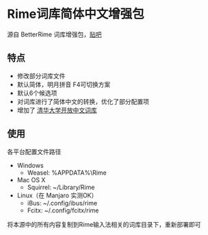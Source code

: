 # Rime词库简体中文增强包
源自 BetterRime 词库增强包，[贴吧](http://tieba.baidu.com/p/4125987751)

## 特点
* 修改部分词库文件
* 默认简体，明月拼音 F4可切换方案
* 默认6个候选项
* 对词库进行了简体中文的转换，优化了部分配置项
* 增加了 [清华大学开放中文词库](http://thuocl.thunlp.org/message)

## 使用
各平台配置文件路径
* Windows
    * Weasel: %APPDATA%\Rime
* Mac OS X
    * Squirrel: ~/Library/Rime
* Linux（在 Manjaro 实测OK）
    * iBus: ~/.config/ibus/rime
    * Fcitx: ~/.config/fcitx/rime  

将本源中的所有内容复制到Rime输入法相关的词库目录下，重新部署即可
